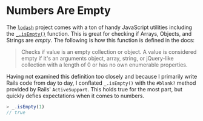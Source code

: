 # Numbers Are Empty

The [`lodash`](https://lodash.com/) project comes with a ton of handy
JavaScript utilities including the
[`_.isEmpty()`](https://lodash.com/docs#isEmpty) function. This is great for
checking if Arrays, Objects, and Strings are _empty_. The following is how
this function is defined in the docs:

> Checks if value is an empty collection or object. A value is considered
> empty if it's an arguments object, array, string, or jQuery-like
> collection with a length of 0 or has no own enumerable properties.

Having not examined this definition too closely and because I primarily
write Rails code from day to day, I conflated `_.isEmpty()` with the
`#blank?` method provided by Rails' `ActiveSupport`. This holds true for the
most part, but quickly defies expectations when it comes to numbers.

```javascript
> _.isEmpty(1)
// true
```
